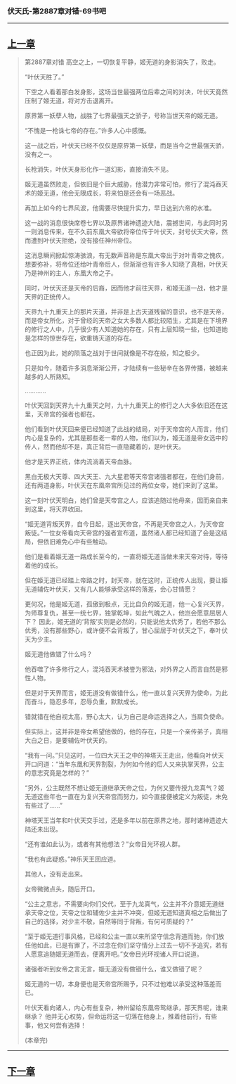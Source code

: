 ### 伏天氏-第2887章对错-69书吧

--------
[上一章](./c957e43c86d75fe694cc8cbc925e5016.md)
--------


>
>
>
>第2887章对错
>高空之上，一切恢复平静，姬无道的身影消失了，败走。
>
>“叶伏天胜了。”
>
>下空之人看着那白发身影，这场当世最强两位后辈之间的对决，叶伏天竟然压制了姬无道，将对方击退离开。
>
>原界第一妖孽人物，战胜了七界最强天之骄子，号称当世天帝的姬无道。
>
>“不愧是一枪诛七帝的存在。”许多人心中感慨。
>
>这一战之后，叶伏天已经不仅仅是原界第一妖孽，而是当今之世最强天骄，没有之一。
>
>长枪消失，叶伏天身形化作一道幻影，直接消失不见。
>
>姬无道虽然败走，但依旧是个巨大威胁，他潜力非常可怕，修行了混沌吞天术的姬无道，他会无限成长，将来怕是还会有一场恶战。
>
>再加上如今的七界风波，他需要尽快提升实力，早日达到六帝的水准。
>
>这一战的消息很快席卷七界以及原界诸神遗迹大陆，震撼世间，与此同时另一则消息传来，在不久前东凰大帝欲将帝位传于叶伏天，封号伏天大帝，然而遭到叶伏天拒绝，没有接任神州帝位。
>
>这消息瞬间掀起惊涛骇浪，有无数声音称是东凰大帝出于对叶青帝之愧疚，想要弥补，将帝位还给叶青帝后人，但渐渐也有许多人知晓了真相，叶伏天乃是神州的主人，东凰大帝之子。
>
>同时，叶伏天还是天帝的后裔，因而他才前往天界，和姬无道一战，他才是天界的正统传人。
>
>天界九十九重天上的那片天道，并非是上古天道残留的意识，也不是天帝，而是帝女所化，对于曾经的天帝之女大多数人都比较陌生，尤其是在下境界的修行之人中，几乎很少有人知道她的存在，只有上层知晓一些，也知道她是怎样的惊世存在，欲重铸天道的存在。
>
>也正因为此，她的陨落之战对于世间就像是不存在般，知之极少。
>
>只是如今，随着许多消息渐渐公开，才陆续有一些秘辛在各界传播，被越来越多的人所熟知。
>
>…………
>
>叶伏天回到天界九十九重天之时，九十九重天上的修行之人大多依旧还在这里，天帝宫的强者也都在。
>
>他们看到叶伏天回来便已经知道了此战的结局，对于天帝宫的人而言，他们内心是复杂的，尤其是那些老一辈的人物，他们以为，姬无道是帝女选中的传人，然而他却不是，真正背后一直隐藏着的，是叶伏天。
>
>他才是天界正统，体内流淌着天帝血脉。
>
>黑白无极大天尊、四大天王、九大星君等天帝宫诸强者都在，在他们身前，还有两道身影，叶伏天在东凰帝宫所见过的两位女帝，她们来到了这里。
>
>这一刻叶伏天明白，她们曾是天帝宫之人，应该追随过他母亲，因而亲自来到这里，将天界收回。
>
>“姬无道背叛天界，自今日起，逐出天帝宫，不再是天帝宫之人，为天帝宫叛徒。”一位女帝看向天帝宫的强者宣布道，虽然诸人都已经知道了会是这结局，但依旧难免心中有些触动。
>
>他们是看着姬无道一路成长至今的，一直将姬无道当做未来天帝对待，等待着他的成长。
>
>但在姬无道已经踏上帝路之时，封天帝，就在这时，正统传人出现，要让姬无道辅佐叶伏天，又有几人能够承受这样的落差，会心甘情愿？
>
>更何况，他是姬无道，孤傲到极点，无比自负的姬无道，他一心复兴天界，为师尊复仇，甚至一统七界，独掌乾坤，如此气魄之人，他岂会愿意屈居人下？
>因此，姬无道的‘背叛’实则是必然的，只能说他太优秀了，若他不那么优秀，没有那些野心，或许便不会背叛了，甘心屈居于叶伏天之下，奉叶伏天为少主。
>
>姬无道他做错了什么吗？
>
>他吞噬了许多修行之人，混沌吞天术被誉为邪法，对外界之人而言自然是邪性人物。
>
>但是对于天界而言，姬无道没有做错什么，他一直以复兴天界为使命，为此而奋斗，隐忍多年，忍辱负重，默默成长。
>
>错就错在他自视太高，野心太大，认为自己是命运选择之人，当肩负使命。
>
>但实际上，这并非是帝女希望他做的，他的存在，只是一个亲传弟子，真相大白之日，是要辅佐叶伏天的。
>
>“我有一问。”只见这时，一位四大天王之中的神塔天王走出，他看向叶伏天开口问道：“当年东凰和天界割裂，为何如今他的后人又来执掌天界，公主的意志究竟是怎样的？”
>
>“另外，公主既然不想让姬无道继承天帝之位，为何又要传授九龙真气？姬无道这些年也一直在为复兴天帝宫而努力，如今直接便被定义为叛徒，未免有些过了……”
>
>神塔天王当年和叶伏天交手过，还是多年以前在原界之地，那时诸神遗迹大陆还未出现。
>
>“还有谁如此认为，或者有其他想法？”女帝目光环视人群。
>
>“我也有此疑惑。”神乐天王回应道。
>
>其他人，没有走出来。
>
>女帝微微点头，随后开口。
>
>“公主之意志，不需要向你们交代，至于九龙真气，公主并不介意姬无道继承天帝之位，天帝之位和辅佐少主并不冲突，但姬无道知道真相之后做出了自己的选择，对少主不敬，自然等同于背叛，有何可质疑的？”
>
>“至于姬无道行事风格，已经和公主一直以来所坚守信念背道而驰，你们放任他如此，已是有罪了，不过念在你们坚守情分上过去一切不予追究，若有人愿意追随姬无道而去，便离开吧。”女帝目光环视诸人开口说道。
>
>诸强者听到女帝之言无言，姬无道没有做错什么，谁又做错了呢？
>
>姬无道的一切，本身便也是天帝宫所赐予，只不过他难以承受这种落差而已。
>
>叶伏天看向诸人，内心有些复杂，神州留给东凰帝鸳继承，那天界呢，谁来继承？
>他并无心权势，但命运将这一切落在他身上，推着他前行，有些事，他又何尝有选择！
>
>(本章完)
>
>

--------
[下一章](./fd14c139661903d85086b681dfe7d487.md)
--------
